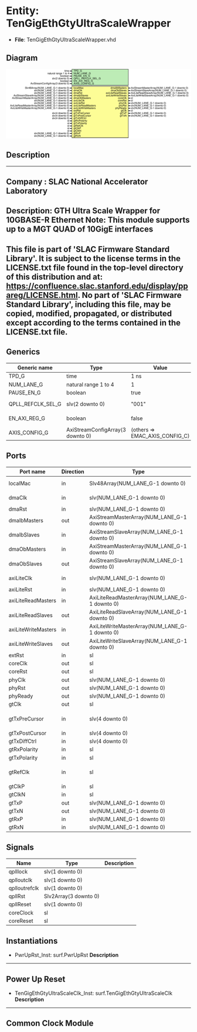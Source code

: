 # Entity: TenGigEthGtyUltraScaleWrapper

- **File**: TenGigEthGtyUltraScaleWrapper.vhd
## Diagram

![Diagram](TenGigEthGtyUltraScaleWrapper.svg "Diagram")
## Description

-----------------------------------------------------------------------------
 Company    : SLAC National Accelerator Laboratory
-----------------------------------------------------------------------------
 Description: GTH Ultra Scale Wrapper for 10GBASE-R Ethernet
 Note: This module supports up to a MGT QUAD of 10GigE interfaces
-----------------------------------------------------------------------------
 This file is part of 'SLAC Firmware Standard Library'.
 It is subject to the license terms in the LICENSE.txt file found in the
 top-level directory of this distribution and at:
    https://confluence.slac.stanford.edu/display/ppareg/LICENSE.html.
 No part of 'SLAC Firmware Standard Library', including this file,
 may be copied, modified, propagated, or distributed except according to
 the terms contained in the LICENSE.txt file.
-----------------------------------------------------------------------------
## Generics

| Generic name      | Type                             | Value                          | Description                   |
| ----------------- | -------------------------------- | ------------------------------ | ----------------------------- |
| TPD_G             | time                             | 1 ns                           |                               |
| NUM_LANE_G        | natural range 1 to 4             | 1                              |                               |
| PAUSE_EN_G        | boolean                          | true                           |                               |
| QPLL_REFCLK_SEL_G | slv(2 downto 0)                  | "001"                          | QUAD PLL Configurations       |
| EN_AXI_REG_G      | boolean                          | false                          | AXI-Lite Configurations       |
| AXIS_CONFIG_G     | AxiStreamConfigArray(3 downto 0) | (others => EMAC_AXIS_CONFIG_C) | AXI Streaming Configurations  |
## Ports

| Port name           | Direction | Type                                           | Description                 |
| ------------------- | --------- | ---------------------------------------------- | --------------------------- |
| localMac            | in        | Slv48Array(NUM_LANE_G-1 downto 0)              | Local Configurations        |
| dmaClk              | in        | slv(NUM_LANE_G-1 downto 0)                     | Streaming DMA Interface     |
| dmaRst              | in        | slv(NUM_LANE_G-1 downto 0)                     |                             |
| dmaIbMasters        | out       | AxiStreamMasterArray(NUM_LANE_G-1 downto 0)    |                             |
| dmaIbSlaves         | in        | AxiStreamSlaveArray(NUM_LANE_G-1 downto 0)     |                             |
| dmaObMasters        | in        | AxiStreamMasterArray(NUM_LANE_G-1 downto 0)    |                             |
| dmaObSlaves         | out       | AxiStreamSlaveArray(NUM_LANE_G-1 downto 0)     |                             |
| axiLiteClk          | in        | slv(NUM_LANE_G-1 downto 0)                     | Slave AXI-Lite Interface    |
| axiLiteRst          | in        | slv(NUM_LANE_G-1 downto 0)                     |                             |
| axiLiteReadMasters  | in        | AxiLiteReadMasterArray(NUM_LANE_G-1 downto 0)  |                             |
| axiLiteReadSlaves   | out       | AxiLiteReadSlaveArray(NUM_LANE_G-1 downto 0)   |                             |
| axiLiteWriteMasters | in        | AxiLiteWriteMasterArray(NUM_LANE_G-1 downto 0) |                             |
| axiLiteWriteSlaves  | out       | AxiLiteWriteSlaveArray(NUM_LANE_G-1 downto 0)  |                             |
| extRst              | in        | sl                                             | Misc. Signals               |
| coreClk             | out       | sl                                             |                             |
| coreRst             | out       | sl                                             |                             |
| phyClk              | out       | slv(NUM_LANE_G-1 downto 0)                     |                             |
| phyRst              | out       | slv(NUM_LANE_G-1 downto 0)                     |                             |
| phyReady            | out       | slv(NUM_LANE_G-1 downto 0)                     |                             |
| gtClk               | out       | sl                                             |                             |
| gtTxPreCursor       | in        | slv(4 downto 0)                                | Transceiver Debug Interface |
| gtTxPostCursor      | in        | slv(4 downto 0)                                |                             |
| gtTxDiffCtrl        | in        | slv(4 downto 0)                                |                             |
| gtRxPolarity        | in        | sl                                             |                             |
| gtTxPolarity        | in        | sl                                             |                             |
| gtRefClk            | in        | sl                                             | MGT Clock Port (156.25 MHz) |
| gtClkP              | in        | sl                                             |                             |
| gtClkN              | in        | sl                                             |                             |
| gtTxP               | out       | slv(NUM_LANE_G-1 downto 0)                     | MGT Ports                   |
| gtTxN               | out       | slv(NUM_LANE_G-1 downto 0)                     |                             |
| gtRxP               | in        | slv(NUM_LANE_G-1 downto 0)                     |                             |
| gtRxN               | in        | slv(NUM_LANE_G-1 downto 0)                     |                             |
## Signals

| Name          | Type                  | Description |
| ------------- | --------------------- | ----------- |
| qplllock      | slv(1 downto 0)       |             |
| qplloutclk    | slv(1 downto 0)       |             |
| qplloutrefclk | slv(1 downto 0)       |             |
| qpllRst       | Slv2Array(3 downto 0) |             |
| qpllReset     | slv(1 downto 0)       |             |
| coreClock     | sl                    |             |
| coreReset     | sl                    |             |
## Instantiations

- PwrUpRst_Inst: surf.PwrUpRst
**Description**
---------------
 Power Up Reset
---------------

- TenGigEthGtyUltraScaleClk_Inst: surf.TenGigEthGtyUltraScaleClk
**Description**
--------------------
 Common Clock Module
--------------------

